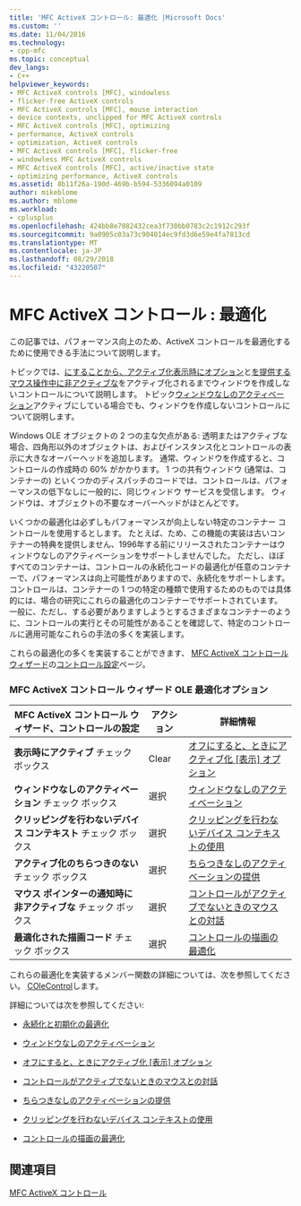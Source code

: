 ```yaml
---
title: 'MFC ActiveX コントロール: 最適化 |Microsoft Docs'
ms.custom: ''
ms.date: 11/04/2016
ms.technology:
- cpp-mfc
ms.topic: conceptual
dev_langs:
- C++
helpviewer_keywords:
- MFC ActiveX controls [MFC], windowless
- flicker-free ActiveX controls
- MFC ActiveX controls [MFC], mouse interaction
- device contexts, unclipped for MFC ActiveX controls
- MFC ActiveX controls [MFC], optimizing
- performance, ActiveX controls
- optimization, ActiveX controls
- MFC ActiveX controls [MFC], flicker-free
- windowless MFC ActiveX controls
- MFC ActiveX controls [MFC], active/inactive state
- optimizing performance, ActiveX controls
ms.assetid: 8b11f26a-190d-469b-b594-5336094a0109
author: mikeblome
ms.author: mblome
ms.workload:
- cplusplus
ms.openlocfilehash: 424bb8e7082432cea3f730bb0783c2c1912c293f
ms.sourcegitcommit: 9a0905c03a73c904014ec9fd3d6e59e4fa7813cd
ms.translationtype: MT
ms.contentlocale: ja-JP
ms.lasthandoff: 08/29/2018
ms.locfileid: "43220507"
---
```

# <a name="mfc-activex-controls-optimization"></a>MFC ActiveX コントロール : 最適化
この記事では、パフォーマンス向上のため、ActiveX コントロールを最適化するために使用できる手法について説明します。  
  
 トピックでは、[にすることから、アクティブ化表示時にオプション](../mfc/turning-off-the-activate-when-visible-option.md)と[を提供するマウス操作中に非アクティブな](../mfc/providing-mouse-interaction-while-inactive.md)をアクティブ化されるまでウィンドウを作成しないコントロールについて説明します。 トピック[ウィンドウなしのアクティベーション](../mfc/providing-windowless-activation.md)アクティブにしている場合でも、ウィンドウを作成しないコントロールについて説明します。  
  
 Windows OLE オブジェクトの 2 つの主な欠点がある: 透明またはアクティブな場合、四角形以外のオブジェクトは、およびインスタンス化とコントロールの表示に大きなオーバーヘッドを追加します。 通常、ウィンドウを作成すると、コントロールの作成時の 60% がかかります。 1 つの共有ウィンドウ (通常は、コンテナーの) といくつかのディスパッチのコードでは、コントロールは、パフォーマンスの低下なしに一般的に、同じウィンドウ サービスを受信します。 ウィンドウは、オブジェクトの不要なオーバーヘッドがほとんどです。  
  
 いくつかの最適化は必ずしもパフォーマンスが向上しない特定のコンテナー コントロールを使用するとします。 たとえば、ため、この機能の実装は古いコンテナーの特典を提供しません、1996年する前にリリースされたコンテナーはウィンドウなしのアクティベーションをサポートしませんでした。 ただし、ほぼすべてのコンテナーは、コントロールの永続化コードの最適化が任意のコンテナーで、パフォーマンスは向上可能性がありますので、永続化をサポートします。 コントロールは、コンテナーの 1 つの特定の種類で使用するためのものでは具体的には、場合の研究にこれらの最適化のコンテナーでサポートされています。 一般に、ただし、する必要がありますしようとするさまざまなコンテナーのように、コントロールの実行とその可能性があることを確認して、特定のコントロールに適用可能なこれらの手法の多くを実装します。  
  
 これらの最適化の多くを実装することができます、 [MFC ActiveX コントロール ウィザード](../mfc/reference/mfc-activex-control-wizard.md)の[コントロール設定](../mfc/reference/control-settings-mfc-activex-control-wizard.md)ページ。  
  
### <a name="mfc-activex-control-wizard-ole-optimization-options"></a>MFC ActiveX コントロール ウィザード OLE 最適化オプション  
  
|MFC ActiveX コントロール ウィザード、コントロールの設定|アクション|詳細情報|  
|-------------------------------------------------------|------------|----------------------|  
|**表示時にアクティブ** チェック ボックス|Clear|[オフにすると、ときにアクティブ化 [表示] オプション](../mfc/turning-off-the-activate-when-visible-option.md)|  
|**ウィンドウなしのアクティベーション** チェック ボックス|選択|[ウィンドウなしのアクティベーション](../mfc/providing-windowless-activation.md)|  
|**クリッピングを行わないデバイス コンテキスト** チェック ボックス|選択|[クリッピングを行わないデバイス コンテキストの使用](../mfc/using-an-unclipped-device-context.md)|  
|**アクティブ化のちらつきのない** チェック ボックス|選択|[ちらつきなしのアクティベーションの提供](../mfc/providing-flicker-free-activation.md)|  
|**マウス ポインターの通知時に非アクティブな** チェック ボックス|選択|[コントロールがアクティブでないときのマウスとの対話](../mfc/providing-mouse-interaction-while-inactive.md)|  
|**最適化された描画コード** チェック ボックス|選択|[コントロールの描画の最適化](../mfc/optimizing-control-drawing.md)|  
  
 これらの最適化を実装するメンバー関数の詳細については、次を参照してください。 [COleControl](../mfc/reference/colecontrol-class.md)します。  
  
 詳細については次を参照してください:  
  
-   [永続化と初期化の最適化](../mfc/optimizing-persistence-and-initialization.md)  
  
-   [ウィンドウなしのアクティベーション](../mfc/providing-windowless-activation.md)  
  
-   [オフにすると、ときにアクティブ化 [表示] オプション](../mfc/turning-off-the-activate-when-visible-option.md)  
  
-   [コントロールがアクティブでないときのマウスとの対話](../mfc/providing-mouse-interaction-while-inactive.md)  
  
-   [ちらつきなしのアクティベーションの提供](../mfc/providing-flicker-free-activation.md)  
  
-   [クリッピングを行わないデバイス コンテキストの使用](../mfc/using-an-unclipped-device-context.md)  
  
-   [コントロールの描画の最適化](../mfc/optimizing-control-drawing.md)  
  
## <a name="see-also"></a>関連項目  
 [MFC ActiveX コントロール](../mfc/mfc-activex-controls.md)

